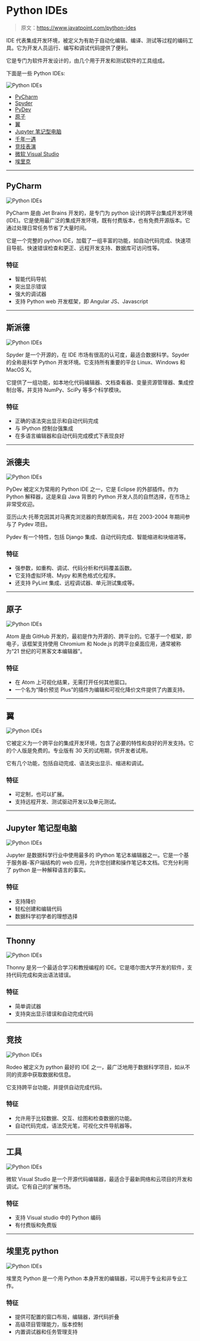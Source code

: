 # Python IDEs

> 原文：<https://www.javatpoint.com/python-ides>

IDE 代表集成开发环境，被定义为有助于自动化编辑、编译、测试等过程的编码工具。它为开发人员运行、编写和调试代码提供了便利。

它是专门为软件开发设计的，由几个用于开发和测试软件的工具组成。

下面是一些 Python IDEs:

![Python IDEs](img/094974d0a611ec672b8d50869cf4148c.png)

*   [PyCharm](#PyCharm)
*   [Spyder](#Spyder)
*   [PyDev](#PyDev)
*   [原子](#Atom)
*   [翼](#Wing)
*   [Jupyter 笔记型电脑](#JupyterNotebook)
*   [千年一遇](#Thonny)
*   [竞技表演](#Rodeo)
*   [微软 Visual Studio](#MicrosoftVisualStudio)
*   [埃里克](#Eric)

* * *

## PyCharm

![Python IDEs](img/7bb30f1968c17092dd5782491076c1e8.png)

PyCharm 是由 Jet Brains 开发的，是专门为 python 设计的跨平台集成开发环境(IDE)。它是使用最广泛的集成开发环境，既有付费版本，也有免费开源版本。它通过处理日常任务节省了大量时间。

它是一个完整的 python IDE，加载了一组丰富的功能，如自动代码完成、快速项目导航、快速错误检查和更正、远程开发支持、数据库可访问性等。

### 特征

*   智能代码导航
*   突出显示错误
*   强大的调试器
*   支持 Python web 开发框架，即 Angular JS、Javascript

* * *

## 斯派德

![Python IDEs](img/bad3ebde12aa1e1547b509c9655d76be.png)

Spyder 是一个开源的，在 IDE 市场有很高的认可度，最适合数据科学。Spyder 的全称是科学 Python 开发环境。它支持所有重要的平台 Linux、Windows 和 MacOS X。

它提供了一组功能，如本地化代码编辑器、文档查看器、变量资源管理器、集成控制台等。并支持 NumPy、SciPy 等多个科学模块。

### 特征

*   正确的语法突出显示和自动代码完成
*   与 IPython 控制台强集成
*   在多语言编辑器和自动代码完成模式下表现良好

* * *

## 派德夫

![Python IDEs](img/6e6e428531213227ebb73925231342b4.png)

PyDev 被定义为常用的 Python IDE 之一，它是 Eclipse 的外部插件。作为 Python 解释器，这是来自 Java 背景的 Python 开发人员的自然选择，在市场上非常受欢迎。

亚历山大·托蒂克因其对马赛克浏览器的贡献而闻名，并在 2003-2004 年期间参与了 Pydev 项目。

Pydev 有一个特性，包括 Django 集成、自动代码完成、智能缩进和块缩进等。

### 特征

*   强参数，如重构、调试、代码分析和代码覆盖函数。
*   它支持虚拟环境、Mypy 和黑色格式化程序。
*   还支持 PyLint 集成、远程调试器、单元测试集成等。

* * *

## 原子

![Python IDEs](img/9ff16f04b4eecdf4fdbe0e3256ff0829.png)

Atom 是由 GitHub 开发的，最初是作为开源的、跨平台的。它基于一个框架，即电子，该框架支持使用 Chromium 和 Node.js 的跨平台桌面应用，通常被称为“21 世纪的可黑客文本编辑器”。

### 特征

*   在 Atom 上可视化结果，无需打开任何其他窗口。
*   一个名为“降价预览 Plus”的插件为编辑和可视化降价文件提供了内置支持。

* * *

## 翼

![Python IDEs](img/a1102eb4ab679ff748038e2638437c8b.png)

它被定义为一个跨平台的集成开发环境，包含了必要的特性和良好的开发支持。它的个人版是免费的。专业版有 30 天的试用期，供开发者试用。

它有几个功能，包括自动完成、语法突出显示、缩进和调试。

### 特征

*   可定制，也可以扩展。
*   支持远程开发、测试驱动开发以及单元测试。

* * *

## Jupyter 笔记型电脑

![Python IDEs](img/4e74b85a3e93c2953cfcbadce99785c0.png)

Jupyter 是数据科学行业中使用最多的 IPython 笔记本编辑器之一。它是一个基于服务器-客户端结构的 web 应用，允许您创建和操作笔记本文档。它充分利用了 python 是一种解释语言的事实。

### 特征

*   支持降价
*   轻松创建和编辑代码
*   数据科学初学者的理想选择

* * *

## Thonny

![Python IDEs](img/135f1614e3a2795eb4d3e2d1e2781bfd.png)

Thonny 是另一个最适合学习和教授编程的 IDE。它是塔尔图大学开发的软件，支持代码完成和突出语法错误。

### 特征

*   简单调试器
*   支持突出显示错误和自动完成代码

* * *

## 竞技

![Python IDEs](img/97c895267f367e0483789ac702a09166.png)

Rodeo 被定义为 python 最好的 IDE 之一，最广泛地用于数据科学项目，如从不同的资源中获取数据和信息。

它支持跨平台功能，并提供自动完成代码。

### 特征

*   允许用于比较数据、交互、绘图和检查数据的功能。
*   自动代码完成，语法荧光笔，可视化文件导航器等。

* * *

## 工具

![Python IDEs](img/be833facb4d17ffa7da6e59497da072d.png)

微软 Visual Studio 是一个开源代码编辑器，最适合于最新网络和云项目的开发和调试。它有自己的扩展市场。

### 特征

*   支持 Visual studio 中的 Python 编码
*   有付费版和免费版

* * *

## 埃里克 python

![Python IDEs](img/6d5dd603b1d2da6f401a51eca4b3a140.png)

埃里克 Python 是一个用 Python 本身开发的编辑器，可以用于专业和非专业工作。

### 特征

*   提供可配置的窗口布局，编辑器，源代码折叠
*   高级项目管理能力，版本控制
*   内置调试器和任务管理支持